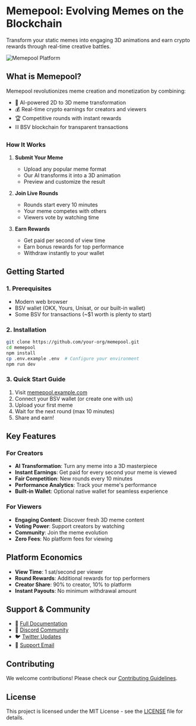 # Memepool: Evolving Memes on the Blockchain

Transform your static memes into engaging 3D animations and earn crypto rewards through real-time creative battles.

![Memepool Platform](docs/assets/platform-preview.png)

## What is Memepool?

Memepool revolutionizes meme creation and monetization by combining:
- 🎨 AI-powered 2D to 3D meme transformation
- 💰 Real-time crypto earnings for creators and viewers
- 🏆 Competitive rounds with instant rewards
- ⛓️ BSV blockchain for transparent transactions

### How It Works

1. **Submit Your Meme**
   - Upload any popular meme format
   - Our AI transforms it into a 3D animation
   - Preview and customize the result

2. **Join Live Rounds**
   - Rounds start every 10 minutes
   - Your meme competes with others
   - Viewers vote by watching time

3. **Earn Rewards**
   - Get paid per second of view time
   - Earn bonus rewards for top performance
   - Withdraw instantly to your wallet

## Getting Started

### 1. Prerequisites
- Modern web browser
- BSV wallet (OKX, Yours, Unisat, or our built-in wallet)
- Some BSV for transactions (~$1 worth is plenty to start)

### 2. Installation
```bash
git clone https://github.com/your-org/memepool.git
cd memepool
npm install
cp .env.example .env  # Configure your environment
npm run dev
```

### 3. Quick Start Guide
1. Visit [memepool.example.com](https://memepool.example.com)
2. Connect your BSV wallet (or create one with us)
3. Upload your first meme
4. Wait for the next round (max 10 minutes)
5. Share and earn!

## Key Features

### For Creators
- **AI Transformation**: Turn any meme into a 3D masterpiece
- **Instant Earnings**: Get paid for every second your meme is viewed
- **Fair Competition**: New rounds every 10 minutes
- **Performance Analytics**: Track your meme's performance
- **Built-in Wallet**: Optional native wallet for seamless experience

### For Viewers
- **Engaging Content**: Discover fresh 3D meme content
- **Voting Power**: Support creators by watching
- **Community**: Join the meme evolution
- **Zero Fees**: No platform fees for viewing

## Platform Economics

- **View Time**: 1 sat/second per viewer
- **Round Rewards**: Additional rewards for top performers
- **Creator Share**: 90% to creator, 10% to platform
- **Instant Payouts**: No minimum withdrawal amount

## Support & Community

- 📖 [Full Documentation](docs/README.md)
- 💬 [Discord Community](https://discord.gg/memepool)
- 🐦 [Twitter Updates](https://twitter.com/memepool)
- 📧 [Support Email](mailto:support@memepool.example.com)

## Contributing

We welcome contributions! Please check our [Contributing Guidelines](CONTRIBUTING.md).

## License

This project is licensed under the MIT License - see the [LICENSE](LICENSE) file for details.
